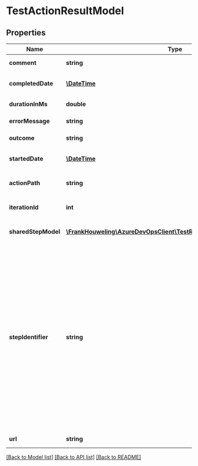 # TestActionResultModel

## Properties
Name | Type | Description | Notes
------------ | ------------- | ------------- | -------------
**comment** | **string** | Comment in result. | [optional] 
**completedDate** | [**\DateTime**](\DateTime.md) | Time when execution completed. | [optional] 
**durationInMs** | **double** | Duration of execution. | [optional] 
**errorMessage** | **string** | Error message in result. | [optional] 
**outcome** | **string** | Test outcome of result. | [optional] 
**startedDate** | [**\DateTime**](\DateTime.md) | Time when execution started. | [optional] 
**actionPath** | **string** | Path identifier test step in test case workitem. | [optional] 
**iterationId** | **int** | Iteration ID of test action result. | [optional] 
**sharedStepModel** | [**\FrankHouweling\AzureDevOpsClient\TestResults\Model\SharedStepModel**](SharedStepModel.md) | Reference to shared step workitem. | [optional] 
**stepIdentifier** | **string** | This is step Id of test case. For shared step, it is step Id of shared step in test case workitem; step Id in shared step. Example: TestCase workitem has two steps: 1) Normal step with Id &#x3D; 1 2) Shared Step with Id &#x3D; 2. Inside shared step: a) Normal Step with Id &#x3D; 1 Value for StepIdentifier for First step: \&quot;1\&quot; Second step: \&quot;2;1\&quot; | [optional] 
**url** | **string** | Url of test action result. | [optional] 

[[Back to Model list]](../README.md#documentation-for-models) [[Back to API list]](../README.md#documentation-for-api-endpoints) [[Back to README]](../README.md)


